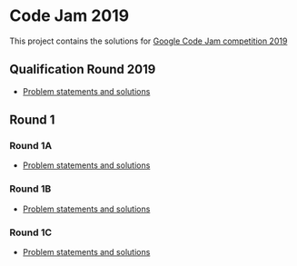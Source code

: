 # Code Jam 2019

This project contains the solutions for [Google Code Jam competition 2019](https://codingcompetitions.withgoogle.com/codejam/archive/2019)

## Qualification Round 2019

- [Problem statements and solutions](/Qualification%20Round)

## Round 1

### Round 1A

- [Problem statements and solutions](/Round%201A)

### Round 1B

- [Problem statements and solutions](/Round%201B)

### Round 1C

- [Problem statements and solutions](/Round%201C)
